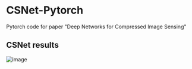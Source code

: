 # CSNet-Pytorch
Pytorch code for paper "Deep Networks for Compressed Image Sensing"

## CSNet results

![image](https://github.com/WenxueCui/CSNet-Pytorch/raw/master/images/results.jpg)
